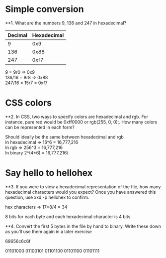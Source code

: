 # Simple conversion

\*\*1. What are the numbers 9, 136 and 247 in hexadecimal?

| Decimal | Hexadecimal |
| ------- | ----------- |
| 9       | 0x9         |
| 136     | 0x88        |
| 247     | 0xf7        |

9 = 9r0 => 0x9\
136/16 = 8r8 => 0x88\
247/16 = 15r7 = 0xf7

# CSS colors

\*\*2. In CSS, two ways to specify colors are hexadecimal and rgb. For instance, pure red would be 0xff0000 or rgb(255, 0, 0);. How many colors can be represented in each form?

Should ideally be the same between hexadecimal and rgb\
In hexadecimal => 16^6 = 16,777,216\
In rgb => 256^3 = 16,777,216\
In binary 2^(4\*6) = 16,777,216\

# Say hello to hellohex

\*\*3. If you were to view a hexadecimal representation of the file, how many hexadecimal characters would you expect? Once you have answered this question, use xxd -p hellohex to confirm.

hex characters => 17\*8/4 = 34

8 bits for each byte and each hexadecimal character is 4 bits.

\*\*4. Convert the first 5 bytes in the file by hand to binary. Write these down as you’ll use them again in a later exercise

68656c6c6f

01101000 01100101 01101100 01101100 01101111
